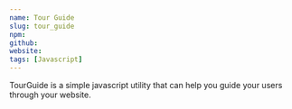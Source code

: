 ```yaml
---
name: Tour Guide
slug: tour_guide
npm: 
github: 
website: 
tags: [Javascript]
---
```

TourGuide is a simple javascript utility that can help you guide your users through your website.